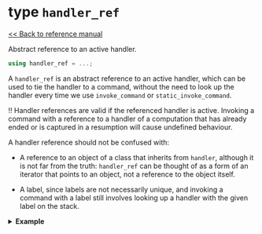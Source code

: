 # type `handler_ref`

[<< Back to reference manual](refman.md)

Abstract reference to an active handler.

```cpp
using handler_ref = ...;
```

A `handler_ref` is an abstract reference to an active handler, which
can be used to tie the handler to a command, without the need to look
up the handler every time we use `invoke_command` or
`static_invoke_command`.

:bangbang: Handler references are valid if the referenced handler is
active. Invoking a command with a reference to a handler of a
computation that has already ended or is captured in a resumption will
cause undefined behaviour.

A handler reference should not be confused with:

- A reference to an object of a class that inherits from `handler`,
  although it is not far from the truth: `handler_ref` can be thought
  of as a form of an iterator that points to an object, not a
  reference to the object itself.

- A label, since labels are not necessarily unique, and invoking a
  command with a label still involves looking up a handler with the
  given label on the stack.

<details>
  <summary><strong>Example</strong></summary>
  
```cpp
using namespace cpp_effects;

struct Ask : command<int> { };
struct AddOneMoreHandler : command<> { };

template <typename T>
class Reader : public flat_handler<T, Ask, AddOneMoreHandler> {
public:
  Reader(int val) : val(val) { }
private:
  int val;
  T handle_command(Ask, resumption<T(int)> r) override
  {
    return std::move(r).Resume(val);
  }
  T handle_command(AddOneMoreHandler, resumption<T()> r) override
  {
    return handle<Reader<void>>(300, [r = r.release()]() {
      resumption res(r);
      std::move(res).resume();
    }, 300);
  }
};

int main()
{
  handle_ref<Reader<void>>(100, [](auto href) {
    debug_print_metastack();
    std::cout << invoke_command(href, Ask{}) << std::endl;
    invoke_command(AddOneMoreHandler{});
    handle<Reader<void>>([=]() {
      debug_print_metastack();
      std::cout << invoke_command(href, Ask{}) << std::endl;
      return 0;
    }, 200);
  }, 100);
}
```

Example output:

```
100:6ReaderIvE[3Ask][17AddOneMoreHandler]
0:N10CppEffects9MetaframeE
100
-2:6ReaderIvE[3Ask][17AddOneMoreHandler]
100:6ReaderIvE[3Ask][17AddOneMoreHandler]
300:6ReaderIvE[3Ask][17AddOneMoreHandler]
0:N10CppEffects9MetaframeE
100
```

</details>
